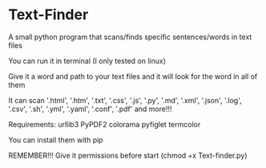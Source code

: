 # Text-Finder
A small python program that scans/finds specific sentences/words in text files

You can run it in terminal (I only tested on linux)

Give it a word and path to your text files and it will look for the word in all of them

It can scan '.html', '.htm', '.txt', '.css', '.js', '.py', '.md', '.xml', '.json', '.log', '.csv', '.sh', '.yml', '.yaml', '.conf', '.pdf' and more!!!

Requirements:
urllib3
PyPDF2
colorama
pyfiglet
termcolor

You can install them with pip

REMEMBER!!! Give it permissions before start (chmod +x Text-finder.py)
